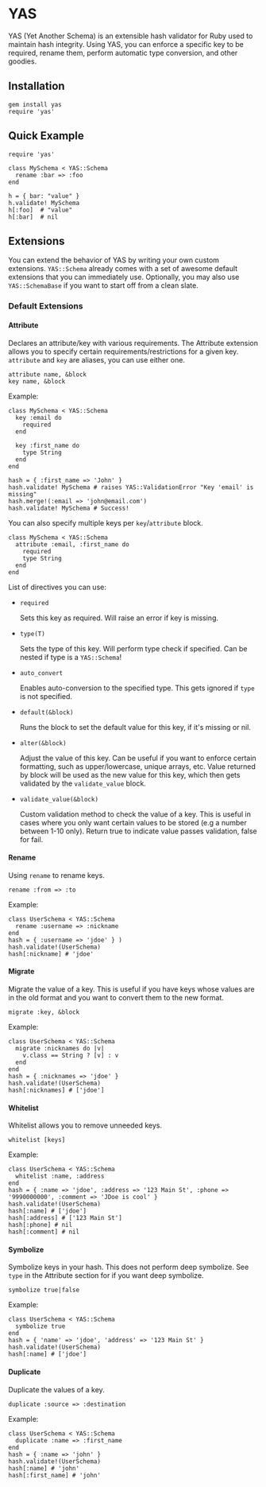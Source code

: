# YAS

YAS (Yet Another Schema) is an extensible hash validator for Ruby used to maintain hash integrity.
Using YAS, you can enforce a specific key to be required, rename them, perform automatic type conversion, and other goodies.


## Installation

    gem install yas
    require 'yas'


## Quick Example

    require 'yas'

    class MySchema < YAS::Schema
      rename :bar => :foo
    end

    h = { bar: "value" }
    h.validate! MySchema
    h[:foo]  # "value"
    h[:bar]  # nil


## Extensions

You can extend the behavior of YAS by writing your own custom extensions.
`YAS::Schema` already comes with a set of awesome default extensions that you can immediately use.
Optionally, you may also use `YAS::SchemaBase` if you want to start off from a clean slate.


### Default Extensions


#### Attribute

Declares an attribute/key with various requirements.
The Attribute extension allows you to specify certain requirements/restrictions for a given key.
`attribute` and `key` are aliases, you can use either one.

    attribute name, &block
    key name, &block

Example:

    class MySchema < YAS::Schema
      key :email do
        required
      end

      key :first_name do
        type String
      end
    end

    hash = { :first_name => 'John' }
    hash.validate! MySchema # raises YAS::ValidationError "Key 'email' is missing"
    hash.merge!(:email => 'john@email.com')
    hash.validate! MySchema # Success!

You can also specify multiple keys per `key`/`attribute` block.

    class MySchema < YAS::Schema
      attribute :email, :first_name do
        required
        type String
      end
    end

List of directives you can use:

* `required`

  Sets this key as required. Will raise an error if key is missing.

* `type(T)`

  Sets the type of this key. Will perform type check if specified. Can be nested if type is a `YAS::Schema`!

* `auto_convert`

  Enables auto-conversion to the specified type. This gets ignored if `type` is not specified.

* `default(&block)`

  Runs the block to set the default value for this key, if it's missing or nil.

* `alter(&block)`

  Adjust the value of this key. Can be useful if you want to enforce certain formatting, such as upper/lowercase, unique arrays, etc.
  Value returned by block will be used as the new value for this key, which then gets validated by the `validate_value` block.

* `validate_value(&block)`

  Custom validation method to check the value of a key. This is useful in cases where you only want certain values to be stored (e.g a number between 1-10 only).
  Return true to indicate value passes validation, false for fail.


#### Rename

Using `rename` to rename keys.

    rename :from => :to

Example:

    class UserSchema < YAS::Schema
      rename :username => :nickname
    end
    hash = { :username => 'jdoe' } )
    hash.validate!(UserSchema)
    hash[:nickname] # 'jdoe'


#### Migrate

Migrate the value of a key. This is useful if you have keys whose values are in the old format and you want to convert them to the new format.

    migrate :key, &block 

Example:

    class UserSchema < YAS::Schema
      migrate :nicknames do |v|
        v.class == String ? [v] : v
      end
    end
    hash = { :nicknames => 'jdoe' }
    hash.validate!(UserSchema)
    hash[:nicknames] # ['jdoe']


#### Whitelist

Whitelist allows you to remove unneeded keys.

    whitelist [keys]

Example:

    class UserSchema < YAS::Schema
      whitelist :name, :address
    end
    hash = { :name => 'jdoe', :address => '123 Main St', :phone => '9990000000', :comment => 'JDoe is cool' }
    hash.validate!(UserSchema)
    hash[:name] # ['jdoe']
    hash[:address] # ['123 Main St']
    hash[:phone] # nil
    hash[:comment] # nil


#### Symbolize

Symbolize keys in your hash.
This does not perform deep symbolize. See `type` in the Attribute section for if you want deep symbolize.

    symbolize true|false

Example:

    class UserSchema < YAS::Schema
      symbolize true
    end
    hash = { 'name' => 'jdoe', 'address' => '123 Main St' }
    hash.validate!(UserSchema)
    hash[:name] # ['jdoe']


#### Duplicate

Duplicate the values of a key.

    duplicate :source => :destination

Example:

    class UserSchema < YAS::Schema
      duplicate :name => :first_name
    end
    hash = { :name => 'john' }
    hash.validate!(UserSchema)
    hash[:name] # 'john'
    hash[:first_name] # 'john'
